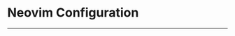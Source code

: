 # Neovim Configuration
---
<!-- ## Plugins -->

<!-- ### Utilities -->

<!-- - *numToStr/Comment.nvim* -->

